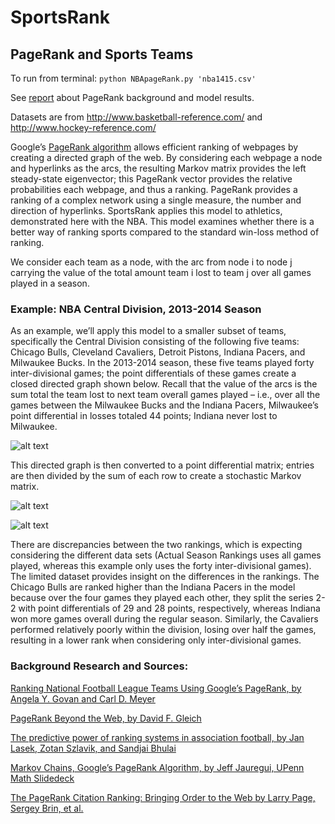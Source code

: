 # SportsRank
## PageRank and Sports Teams

To run from terminal: ```python NBApageRank.py 'nba1415.csv'```

See [report](https://www.dropbox.com/s/orekk7ycoc2z5y8/SportsRank.pdf?dl=0) about PageRank background and model results.

Datasets are from http://www.basketball-reference.com/ and http://www.hockey-reference.com/

Google’s [PageRank algorithm](http://en.wikipedia.org/wiki/PageRank) allows efficient ranking of webpages by creating a directed graph of the web. By considering each webpage a node and hyperlinks as the arcs, the resulting Markov matrix provides the left steady-state eigenvector; this PageRank vector provides the relative probabilities each webpage, and thus a ranking. PageRank provides a ranking of a complex network using a single measure, the number and direction of hyperlinks. SportsRank applies this model to athletics, demonstrated here with the NBA. This model examines whether there is a better way of ranking sports compared to the standard win-loss method of ranking.

We consider each team as a node, with the arc from node i to node j carrying the value of the total amount team i lost to team j over all games played in a season. 

### Example: NBA Central Division, 2013-2014 Season

As an example, we’ll apply this model to a smaller subset of teams, specifically the Central Division consisting of the following five teams: Chicago Bulls, Cleveland Cavaliers, Detroit Pistons, Indiana Pacers, and Milwaukee Bucks. In the 2013-2014 season, these five teams played forty inter-divisional games; the point differentials of these games create a closed directed graph shown below. Recall that the value of the arcs is the sum total the team lost to next team overall games played – i.e., over all the games between the Milwaukee Bucks and the Indiana Pacers, Milwaukee’s point differential in losses totaled 44 points; Indiana never lost to Milwaukee. 


![alt text](https://github.com/bnak/SportsRank/blob/master/directedgraph.png "Central Division Directed Graph")



This directed graph is then converted to a point differential matrix; entries are then divided by the sum of each row to create a stochastic Markov matrix. 




![alt text](https://github.com/bnak/SportsRank/blob/master/matrix.png "Matrix")



![alt text](https://github.com/bnak/SportsRank/blob/master/results.png "Results")



There are discrepancies between the two rankings, which is expecting considering the different data sets (Actual Season Rankings uses all games played, whereas this example only uses the forty inter-divisional games).  The limited dataset provides insight on the differences in the rankings. The Chicago Bulls are ranked higher than the Indiana Pacers in the model because over the four games they played each other, they split the series 2-2 with point differentials of 29 and 28 points, respectively, whereas Indiana won more games overall during the regular season. Similarly, the Cavaliers performed relatively poorly within the division, losing over half the games, resulting in a lower rank when considering only inter-divisional games. 


### Background Research and Sources: 

[Ranking National Football League Teams Using Google’s PageRank, by Angela Y. Govan and Carl D. Meyer](http://www.ncsu.edu/crsc/reports/ftp/pdf/crsc-tr06-19.pdf)

[PageRank Beyond the Web, by David F. Gleich](http://arxiv.org/pdf/1407.5107v1.pdf)

[The predictive power of ranking systems in association football, by Jan Lasek, Zotan Szlavik, and Sandjai Bhulai](http://www.few.vu.nl/~zszlavik/papers/IJAPR.pdf)

[Markov Chains, Google’s PageRank Algorithm, by Jeff Jauregui, UPenn Math Slidedeck](http://www.math.upenn.edu/~kazdan/312F12/JJ/MarkovChains/markov_google.pdf)

[The PageRank Citation Ranking: Bringing Order to the Web by Larry Page, Sergey Brin, et al.](http://ilpubs.stanford.edu:8090/422/1/1999-66.pdf)


